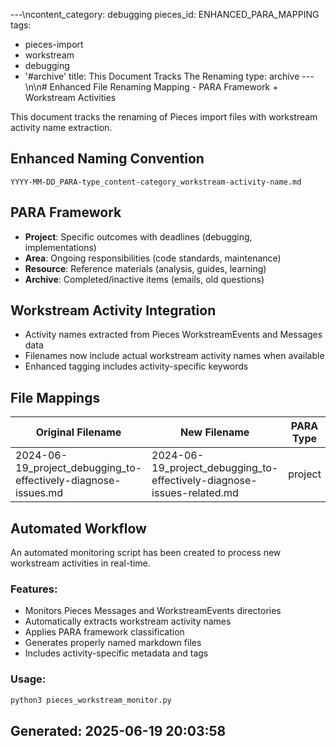 ---\ncontent_category: debugging
pieces_id: ENHANCED_PARA_MAPPING
tags:
- pieces-import
- workstream
- debugging
- '#archive'
title: This Document Tracks The Renaming
type: archive
---\n\n# Enhanced File Renaming Mapping - PARA Framework + Workstream Activities

This document tracks the renaming of Pieces import files with workstream activity name extraction.

## Enhanced Naming Convention
`YYYY-MM-DD_PARA-type_content-category_workstream-activity-name.md`

## PARA Framework
- **Project**: Specific outcomes with deadlines (debugging, implementations)
- **Area**: Ongoing responsibilities (code standards, maintenance)  
- **Resource**: Reference materials (analysis, guides, learning)
- **Archive**: Completed/inactive items (emails, old questions)

## Workstream Activity Integration
- Activity names extracted from Pieces WorkstreamEvents and Messages data
- Filenames now include actual workstream activity names when available
- Enhanced tagging includes activity-specific keywords

## File Mappings

| Original Filename | New Filename | PARA Type | Category | Activity Info |
|-------------------|-------------|-----------|----------|---------------|
| 2024-06-19_project_debugging_to-effectively-diagnose-issues.md | 2024-06-19_project_debugging_to-effectively-diagnose-issues-related.md | project | debugging |  |\n| 2024-06-19_project_debugging_the-error-message-indicates.md | 2024-06-19_project_debugging_the-error-message-indicates.md | project | debugging |  |\n| 2024-06-19_resource_general_my-memory-starts-from.md | 2024-06-19_resource_general_my-memory-starts-from-the.md | resource | general |  |\n| 2024-06-19_archive_debugging_.md | 2024-06-19_archive_debugging_deliveredto-christianbirkegmailcom.md | archive | debugging |  |\n| PARA_RENAMING_MAPPING.md | 2024-06-19_archive_debugging_this-document-tracks-the-renaming.md | archive | debugging |  |\n| 2024-06-19_resource_general_what-happened-that-day.md | 2024-06-19_resource_general_what-happened-that-day.md | resource | general |  |\n| 2024-06-19_resource_general_when-does-your-memory.md | 2024-06-19_resource_general_when-does-your-memory-start.md | resource | general |  |\n| 2024-06-19_resource_general_what-was-my-secret.md | 2024-06-19_resource_general_what-was-my-secret-message.md | resource | general |  |\n| 2024-06-19_archive_general_what-was-i.md | 2024-06-19_archive_general_what-was-doing.md | archive | general |  |\n| 2024-06-19_project_debugging_to-assist-you.md | 2024-06-19_project_debugging_to-assist-you-effectively-lets.md | project | debugging |  |\n| 2024-06-19_project_debugging_reformat-the-following-to.md | 2024-06-19_project_debugging_reformat-the-following-to-useful.md | project | debugging |  |\n

## Automated Workflow
An automated monitoring script has been created to process new workstream activities in real-time.

### Features:
- Monitors Pieces Messages and WorkstreamEvents directories
- Automatically extracts workstream activity names
- Applies PARA framework classification
- Generates properly named markdown files
- Includes activity-specific metadata and tags

### Usage:
```bash
python3 pieces_workstream_monitor.py
```

## Generated: 2025-06-19 20:03:58
